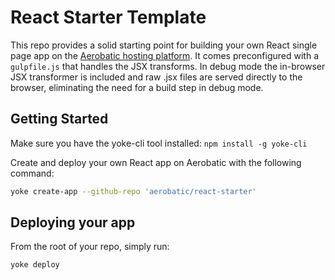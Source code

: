 # React Starter Template

This repo provides a solid starting point for building your own React single page app on the [Aerobatic hosting platform](http://www.aerobatic.com).
It comes preconfigured with a `gulpfile.js` that handles the JSX transforms. In debug mode the in-browser JSX transformer is included and raw .jsx files are served directly to the browser, eliminating the need for a build step in debug mode.

## Getting Started
Make sure you have the yoke-cli tool installed: `npm install -g yoke-cli`

Create and deploy your own React app on Aerobatic with the following command:

```bash
yoke create-app --github-repo 'aerobatic/react-starter'
```

## Deploying your app
From the root of your repo, simply run:
```
yoke deploy
```